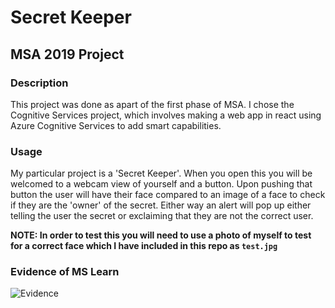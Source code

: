 # Secret Keeper
## MSA 2019 Project

### Description
This project was done as apart of the first phase of MSA. I chose the Cognitive Services project, which involves making a web app in react using Azure Cognitive Services to add smart capabilities.

### Usage
My particular project is a 'Secret Keeper'. When you open this you will be welcomed to a webcam view of yourself and a button. Upon pushing that button the user will have their face compared to an image of a face to check if they are the 'owner' of the secret. Either way an alert will pop up either telling the user the secret or exclaiming that they are not the correct user.

**NOTE: In order to test this you will need to use a photo of myself to test for a correct face which I have included in this repo as `test.jpg`**

### Evidence of MS Learn
![Evidence](https://i.imgur.com/hPWU9IG.jpg)
